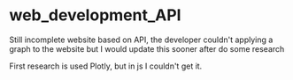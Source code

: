 # web_development_API
Still incomplete website based on API, the developer couldn't applying a graph to the website but I would update this sooner after do some research

First research is used Plotly, but in js I couldn't get it.
